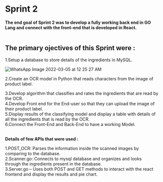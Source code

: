 # Sprint 2
**The end goal of Sprint 2 was to develop a fully working back end in GO Lang and connect with the front-end that is developed in React.**<br/><br/>
## The primary ojectives of this Sprint were : <br/>
1.Setup a database to store details of the ingredients in MySQL.<br/>

![WhatsApp Image 2022-03-05 at 12 25 27 AM](https://user-images.githubusercontent.com/45250166/156869758-cfb408d1-05a7-4e77-9e92-1f03be1a7dba.jpeg)

2.Create an OCR model in Python that reads characters from the image of product label.<br/>


3.Develop algorithm that classifies and rates the ingredients that are read by the OCR.<br/>
4.Develop Front end for the End-user so that they can upload the image of their product label.<br/>
5.Display results of the classifying model and display a table with details of all the ingredients that is read by the OCR.<br/>
6.Connect the Front-End and Back-End to have a working Model.<br/><br/>



**Details of few APIs that were used :**<br/>

1.POST_OCR: Parses the information inside the scanned images by comparing to the database.<br/>
2.Scanner.go: Connects to mysql database and organizes and looks through the ingredients present in the database.<br/>
3.Server.go – Uses both POST and GET methods to interact with the react frontend and display the results and pie chart.<br/>






